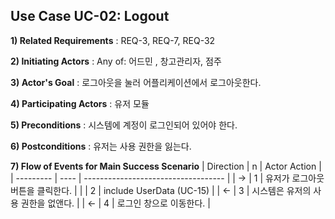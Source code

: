 ## Use Case UC-02: Logout
**1) Related Requirements** : REQ-3, REQ-7, REQ-32

**2) Initiating Actors** : Any of: 어드민 , 창고관리자, 점주

**3) Actor's Goal** : 로그아웃을 눌러 어플리케이션에서 로그아웃한다.

**4) Participating Actors** : 유저 모듈

**5) Preconditions** : 시스템에 계정이 로그인되어 있어야 한다.

**6) Postconditions** :  유저는 사용 권한을 잃는다.

**7) Flow of Events for Main Success Scenario**
| Direction | n    | Actor Action                        |
| --------- | ---- | ----------------------------------- |
| →         | 1    | 유저가 로그아웃 버튼을 클릭한다.    |
|           | 2    | include UserData (UC-15)            |
| ←         | 3    | 시스템은 유저의 사용 권한을 없앤다. |
| ←         | 4    | 로그인 창으로 이동한다.             |


